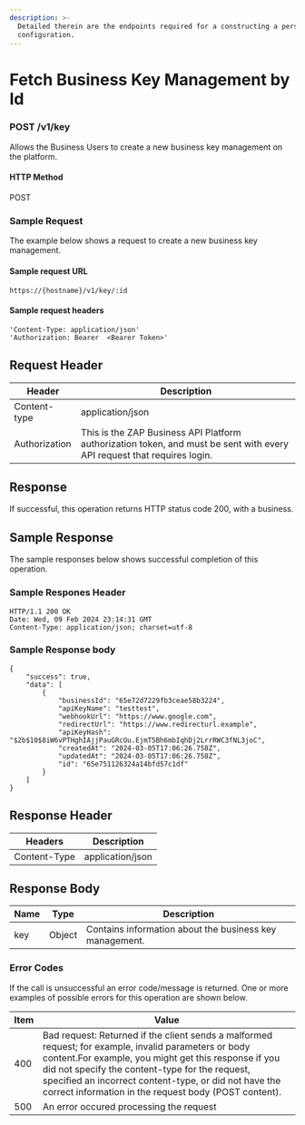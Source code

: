 ```yaml
---
description: >-
  Detailed therein are the endpoints required for a constructing a personalised
  configuration.
---
```


# Fetch Business Key Management by Id



### POST /v1/key <a href="#top" id="top"></a>

Allows the Business Users to create a new business key management on the platform.

#### HTTP Method

POST

### Sample Request

The example below shows a request to create a new business key management.

#### Sample request URL

```
https://{hostname}/v1/key/:id
```

#### Sample request headers

```
'Content-Type: application/json'
'Authorization: Bearer  <Bearer Token>'
```



## Request Header

| Header        | Description                                                                                                             |
| ------------- | ----------------------------------------------------------------------------------------------------------------------- |
| Content-type  | application/json                                                                                                        |
| Authorization | This is the ZAP Business API Platform authorization token, and must be sent with every API request that requires login. |

####

## Response

If successful, this operation returns HTTP status code 200, with a business.

## Sample Response

The sample responses below shows successful completion of this operation.

### Sample Respones Header

```
HTTP/1.1 200 OK
Date: Wed, 09 Feb 2024 23:14:31 GMT
Content-Type: application/json; charset=utf-8
```

### Sample Response body

```
{
    "success": true,
    "data": [
        {
            "businessId": "65e72d7229fb3ceae58b3224",
            "apiKeyName": "testtest",
            "webhookUrl": "https://www.google.com",
            "redirectUrl": "https://www.redirecturl.example",
            "apiKeyHash": "$2b$10$8iW6vPTHghIAjjPauGRcOu.EjmT5Bh6mbIqhDj2LrrRWC3fNL3joC",
            "createdAt": "2024-03-05T17:06:26.758Z",
            "updatedAt": "2024-03-05T17:06:26.758Z",
            "id": "65e751126324a14bfd57c1df"
        }
    ]
}
```

## Response Header

| Headers      | Description      |
| ------------ | ---------------- |
| Content-Type | application/json |

## Response Body

| Name | Type   | Description                                             |
| ---- | ------ | ------------------------------------------------------- |
| key  | Object | Contains information about the business key management. |

### Error Codes

If the call is unsuccessful an error code/message is returned. One or more examples of possible errors for this operation are shown below.

| Item | Value                                                                                                                                                                                                                                                                                                                             |
| ---- | --------------------------------------------------------------------------------------------------------------------------------------------------------------------------------------------------------------------------------------------------------------------------------------------------------------------------------- |
| 400  | Bad request: Returned if the client sends a malformed request; for example, invalid parameters or body content.For example, you might get this response if you did not specify the content-type for the request, specified an incorrect content-type, or did not have the correct information in the request body (POST content). |
| 500  | An error occured processing the request                                                                                                                                                                                                                                                                                           |
